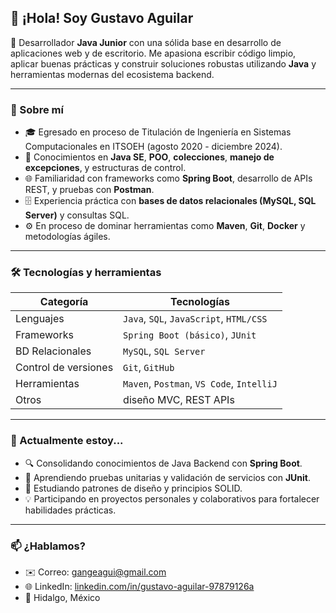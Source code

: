 ## 👋 ¡Hola! Soy Gustavo Aguilar

📌 Desarrollador **Java Junior** con una sólida base en desarrollo de aplicaciones web y de escritorio. Me apasiona escribir código limpio, aplicar buenas prácticas y construir soluciones robustas utilizando **Java** y herramientas modernas del ecosistema backend.

---

### 🧠 Sobre mí

- 🎓 Egresado en proceso de Titulación de Ingeniería en Sistemas Computacionales en ITSOEH (agosto 2020 - diciembre 2024).
- 🧰 Conocimientos en **Java SE**, **POO**, **colecciones**, **manejo de excepciones**, y estructuras de control.
- 🌐 Familiaridad con frameworks como **Spring Boot**, desarrollo de APIs REST, y pruebas con **Postman**.
- 🗄️ Experiencia práctica con **bases de datos relacionales (MySQL, SQL Server)** y consultas SQL.
- ⚙️ En proceso de dominar herramientas como **Maven**, **Git**, **Docker** y metodologías ágiles.

---

### 🛠️ Tecnologías y herramientas

| Categoría         | Tecnologías                              |
|------------------|-------------------------------------------|
| Lenguajes         | `Java`, `SQL`, `JavaScript`, `HTML/CSS`  |
| Frameworks        | `Spring Boot (básico)`, `JUnit`          |
| BD Relacionales   | `MySQL`, `SQL Server`                    |
| Control de versiones | `Git`, `GitHub`                       |
| Herramientas      | `Maven`, `Postman`, `VS Code`, `IntelliJ`|
| Otros             | diseño MVC, REST APIs                 |

---

### 🚀 Actualmente estoy...

- 🔍 Consolidando conocimientos de Java Backend con **Spring Boot**.
- 🧪 Aprendiendo pruebas unitarias y validación de servicios con **JUnit**.
- 📘 Estudiando patrones de diseño y principios SOLID.
- 💡 Participando en proyectos personales y colaborativos para fortalecer habilidades prácticas.

---

### 📫 ¿Hablamos?

- ✉️ Correo: [gangeagui@gmail.com](mailto:gangeagui@gmail.com)  
- 🌐 LinkedIn: [linkedin.com/in/gustavo-aguilar-97879126a](https://www.linkedin.com/in/gustavo-aguilar-97879126a/)  
- 📍 Hidalgo, México  

